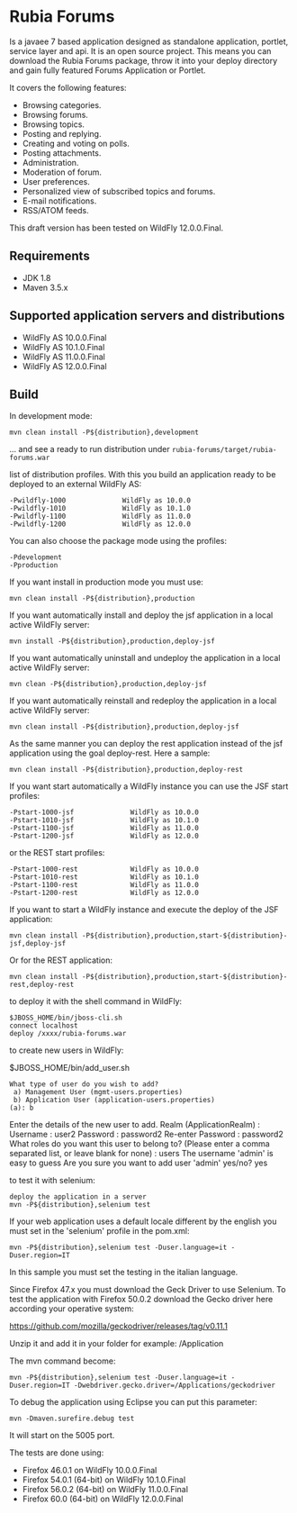 Rubia Forums
=============
Is a javaee 7 based application designed as standalone application, portlet, service layer and api.
It is an open source project. This means you can download the Rubia Forums package, throw it into your deploy directory and gain fully featured Forums Application or Portlet.

It covers the following features:

- Browsing categories.
- Browsing forums.
- Browsing topics.
- Posting and replying.
- Creating and voting on polls.
- Posting attachments.
- Administration.
- Moderation of forum.
- User preferences.
- Personalized view of subscribed topics and forums.
- E-mail notifications.
- RSS/ATOM feeds.

This draft version has been tested on WildFly 12.0.0.Final.

Requirements
------------

- JDK 1.8
- Maven 3.5.x

Supported application servers and distributions
------------

- WildFly AS 10.0.0.Final
- WildFly AS 10.1.0.Final
- WildFly AS 11.0.0.Final
- WildFly AS 12.0.0.Final


Build
-----

In development mode:

    mvn clean install -P${distribution},development

... and see a ready to run distribution under `rubia-forums/target/rubia-forums.war`

list of distribution profiles. With this you build an application ready to be deployed to an external WildFly AS:

    -Pwildfly-1000              WildFly as 10.0.0
    -Pwildfly-1010              WildFly as 10.1.0
    -Pwildfly-1100              WildFly as 11.0.0
    -Pwildfly-1200              WildFly as 12.0.0

You can also choose the package mode using the profiles:

    -Pdevelopment
    -Pproduction
    
If you want install in production mode you must use:

    mvn clean install -P${distribution},production
    
If you want automatically install and deploy the jsf application in a local active WildFly server:

    mvn install -P${distribution},production,deploy-jsf
    
If you want automatically uninstall and undeploy the application in a local active WildFly server:

    mvn clean -P${distribution},production,deploy-jsf
    
If you want automatically reinstall and redeploy the application in a local active WildFly server:

    mvn clean install -P${distribution},production,deploy-jsf
    
As the same manner you can deploy the rest application instead of the jsf application using the goal deploy-rest. Here a sample:

    mvn clean install -P${distribution},production,deploy-rest
    
If you want start automatically a WildFly instance you can use the JSF start profiles:

    -Pstart-1000-jsf              WildFly as 10.0.0
    -Pstart-1010-jsf              WildFly as 10.1.0
    -Pstart-1100-jsf              WildFly as 11.0.0
    -Pstart-1200-jsf              WildFly as 12.0.0
    
or the REST start profiles:

    -Pstart-1000-rest             WildFly as 10.0.0
    -Pstart-1010-rest             WildFly as 10.1.0
    -Pstart-1100-rest             WildFly as 11.0.0
    -Pstart-1200-rest             WildFly as 12.0.0
    
If you want to start a WildFly instance and execute the deploy of the JSF application:

    mvn clean install -P${distribution},production,start-${distribution}-jsf,deploy-jsf
    
Or for the REST application:

    mvn clean install -P${distribution},production,start-${distribution}-rest,deploy-rest

to deploy it with the shell command in WildFly:

    $JBOSS_HOME/bin/jboss-cli.sh
    connect localhost
    deploy /xxxx/rubia-forums.war
   
 to create new users in WildFly:

$JBOSS_HOME/bin/add_user.sh

    What type of user do you wish to add? 
     a) Management User (mgmt-users.properties) 
     b) Application User (application-users.properties)
    (a): b

Enter the details of the new user to add.
Realm (ApplicationRealm) : 
Username : user2
Password : password2
Re-enter Password : password2
What roles do you want this user to belong to? (Please enter a comma separated list, or leave blank for none) : users
The username 'admin' is easy to guess
Are you sure you want to add user 'admin' yes/no? yes


to test it with selenium:

    deploy the application in a server
    mvn -P${distribution},selenium test

If your web application uses a default locale different by the english you must set in the 'selenium' profile in the pom.xml:

	mvn -P${distribution},selenium test -Duser.language=it -Duser.region=IT
		
In this sample you must set the testing in the italian language.

Since Firefox 47.x you must download the Geck Driver to use Selenium. To test the application with Firefox 50.0.2 download the Gecko driver here according your operative system:

https://github.com/mozilla/geckodriver/releases/tag/v0.11.1

Unzip it and add it in your folder for example: /Application

The mvn command become:

    mvn -P${distribution},selenium test -Duser.language=it -Duser.region=IT -Dwebdriver.gecko.driver=/Applications/geckodriver

To debug the application using Eclipse you can put this parameter:

    mvn -Dmaven.surefire.debug test

It will start on the 5005 port.

The tests are done using:

- Firefox 46.0.1 on WildFly 10.0.0.Final
- Firefox 54.0.1 (64-bit) on WildFly 10.1.0.Final
- Firefox 56.0.2 (64-bit) on WildFly 11.0.0.Final
- Firefox 60.0 (64-bit) on WildFly 12.0.0.Final

